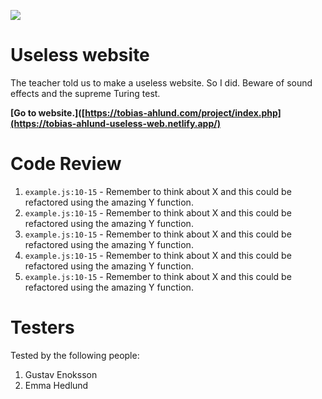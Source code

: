 ![](https://media3.giphy.com/media/tKxvuLmOaKEDQ2hWie/giphy.gif?cid=ecf05e47wr67jsp7al790vnwaez0qttza1i18bl8i83hoa6o&ep=v1_gifs_search&rid=giphy.gif&ct=g)

# Useless website

The teacher told us to make a useless website. So I did. Beware of sound effects and the supreme Turing test.

**[Go to website.]([https://tobias-ahlund.com/project/index.php](https://tobias-ahlund-useless-web.netlify.app/)**

# Code Review

1. `example.js:10-15` - Remember to think about X and this could be refactored using the amazing Y function.
1. `example.js:10-15` - Remember to think about X and this could be refactored using the amazing Y function.
1. `example.js:10-15` - Remember to think about X and this could be refactored using the amazing Y function.
1. `example.js:10-15` - Remember to think about X and this could be refactored using the amazing Y function.
1. `example.js:10-15` - Remember to think about X and this could be refactored using the amazing Y function.

# Testers

Tested by the following people:

1. Gustav Enoksson
2. Emma Hedlund
